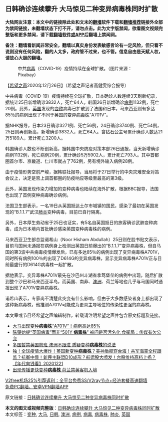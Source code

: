  <h2>日韩确诊连续攀升 大马惊见二种变异病毒株同时扩散</h2> <p class="notice"><b>大陆网友注意：本文中的链接除此处和文末的<a href="https://github.com/bannedbook/fanqiang" >翻墙</a>软件下载和<a href="https://github.com/killgcd/justmysocks/blob/master/README.md">翻墙推荐</a>链接外全部为禁网链接，未翻墙状态下打不开，请勿点击。此为文字版禁闻，欲看图文视频完整版和更多禁闻，请下载<a href="https://github.com/bannedbook/fanqiang">翻墙软件或APP</a>后翻墙上禁闻网。</p><p>备注：翻墙看新闻非常安全，翻墙以真实身份发表敏感言论有一定风险，但只看不说则没有任何风险，翻的人太多，政府管不过来，也不管。信息自由是天赋人权，请放心大胆的翻墙。</b></p>  <div class="entry"> <figure><figcaption>中共<a href="https://www.bannedbook.org/bnews/tag/%e7%97%85%e6%af%92/" class="st_tag internal_tag" rel="tag" title="标签 病毒 下的日志">病毒</a>（COVID-19）疫情持续在全球扩散。（图片来源：Pixabay）</figcaption></figure> <p>【<span class='wp_keywordlink_affiliate'><a href="https://www.soundofhope.org" title="希望之声" target="_blank">希望之声</a></span>2020年12月26日】（希望之声记者高健雯综合报导）</p> <p>中共病毒（COVID-19）疫情持续在全球扩散，日本确诊人数连续3天刷新纪录，据统计25日新增确诊3832人，死亡64人。韩国26日新增确诊<a href="https://www.bannedbook.org/bnews/tag/%E7%97%85%E4%BE%8B/" class="st_tag internal_tag" rel="tag" title="标签 病例 下的日志">病例</a>1132例，死亡20例。此外，<a href="https://www.bannedbook.org/bnews/tag/%e8%8b%b1%e5%9b%bd/" class="st_tag internal_tag" rel="tag" title="标签 英国 下的日志">英国</a>发现的<a href="https://www.bannedbook.org/bnews/tag/%E5%8F%98%E7%A7%8D/" class="st_tag internal_tag" rel="tag" title="标签 变种 下的日志">变种</a>病毒已扩散到了法国和日本，马来西亚则有多达85％的病例出现了不同于英国的变异<a href="https://www.bannedbook.org/bnews/tag/%E7%97%85%E6%AF%92%E6%A0%AA/" class="st_tag internal_tag" rel="tag" title="标签 病毒株 下的日志">病毒株</a>“A701V”。</p> <p>据NHK报导，日本23日确诊3271例、死亡56例，24日确诊3740例、死亡54例，25日则再创新高，新增确诊3832人，死亡64人。含钻石公主号累计确诊人数达21万5189人，累计死亡3200人。</p> <p>韩国确诊人数也不断创新高，据韩国中央防疫对策本部26日通报，当天新增确诊病例1132例，死亡病例20例，累计确诊5万5902人，累计死亡793人。其中首都圈首尔市、京畿道、仁川市就占了762例，另有境外输入病例28例。</p>  <p>由于疫情形势空前严峻，据韩联社报导，当局将于27日举行的中央灾难安全对策会议上，决定是否上调首都圈的防疫响应等级至最高的第3级。</p> <p>此外，英国发现传染力增加的变种病毒也陆续在海外扩散，根据BBC报导，法国也出现了首例变种病毒确诊病例。</p> <p>法国卫生部表示，一名19日从英国抵达土尔市城镇的国民，感染了最初在英国发现的“B.1.1.7”武汉<a href="https://www.bannedbook.org/bnews/tag/%e8%82%ba%e7%82%8e/" class="st_tag internal_tag" rel="tag" title="标签 肺炎 下的日志">肺炎</a>变种病毒，目前已自行隔离。</p> <p>另外，日本厚生劳动省于25日也证实，有5名自英国抵日的旅客确诊武肺变种病毒，成为日本境内首批确诊感染英国变种病毒株的病例。</p>  <p>马来西亚卫生部总监诺希山（Noor Hisham Abdullah）25日则在脸书贴文表示，目前马国尚未通报在病例身上检测出英国日前爆出的“B.1.1.7”变异病毒株，但自马国的第3波中共病毒疫情爆发后，已有多达85％的病例出现了变异病毒株A701V，同时所有病例100％的出现了D614G的变异病毒株，显示变异病毒株A701V正与目前最盛行的D614G病毒株一起扩散。</p> <p>据他表示，变异毒株A701V最先在沙巴州斗湖省拿笃堡垒的病例中出现，随后扩散到整个沙巴和马来西亚半岛，而英国、南非、<a href="https://www.bannedbook.org/bnews/tag/%e6%be%b3%e6%b4%b2/" class="st_tag internal_tag" rel="tag" title="标签 澳洲 下的日志">澳洲</a>、荷兰等地也几乎与马国同时通报出现了A701V变异病毒株。</p> <p>诺希山表示，专家尚不清楚此突变有什么影响，但由于大多数感染者身上都出现了这种新病毒株，他推测A701V可能成为更具主导地位的传染性更强的病毒株。</p> <p>本文章或节目经希望之声编辑制作，转载请注明希望之声并包含原文标题及链接。</p>  <ul class='op-related-articles' title='相关阅读'> <li><a href='https://www.bannedbook.org/bnews/worldnews/20201226/1455072.html' target='_blank'>大马出现变种<b>病毒株</b>“A701V”！病例高达85%</a></li> <li><a href='https://www.bannedbook.org/bnews/comments/20201223/1453124.html' target='_blank'>陈肇始提“英国病毒”而非“501Y <b>病毒株</b>” 被问是否污名化 食衞局：传媒有欠公允</a></li> <li><a href='https://www.bannedbook.org/bnews/topimagenews/20201222/1452456.html' target='_blank'>多国暂禁英国航班 澳洲不跟进 质疑变种<b>病毒株</b>的说法</a></li> <li><a href='https://www.bannedbook.org/bnews/taiwannews/20201221/1452305.html' target='_blank'>独！全球疫情大爆炸！英国新变种<b>病毒株</b>？美神盾舰穿台海！共军海空全程跟监？抗衡中俄！新民主联盟D10成形？航运股大喷发！台股维持高档上扬？【年代向钱看】20201221</a></li> <li><a href='https://www.bannedbook.org/bnews/worldnews/20201221/1451851.html' target='_blank'>出现传播更快变种<b>病毒株</b> 荷兰禁英客机入境</a></li> </ul> <p class="texttj"> <a href="https://github.com/bannedbook/fanqiang/wiki/V2ray%E6%9C%BA%E5%9C%BA" target="_blank">V2free机场25%引荐返利：全平台免费SS/V2ray节点+经济套餐高速翻墙</a><br/> <a href="https://github.com/bannedbook/fanqiang/wiki/%E7%A6%81%E9%97%BB%E7%BD%91%E5%AE%89%E5%8D%93%E7%BF%BB%E5%A2%99%E6%96%B0%E9%97%BBAPP" target="_blank">免费PC翻墙、安卓VPN翻墙APP</a></p><p>原文链接：<a class="src_link"  href="https://www.soundofhope.org/post/457399" target="_blank">日韩确诊连续攀升 大马惊见二种变异病毒株同时扩散</a></p><a name='sharetosocial'></a>       <div><b>本文的图文或视频完整版</b>：<a href='https://www.bannedbook.org/bnews/comments/20201226/1455452.html'>日韩确诊连续攀升 大马惊见二种变异病毒株同时扩散</a></div>  </div><!--END ENTRY--> <div class="postfooter"> <div>本文标签：<a href="https://www.bannedbook.org/bnews/tag/%E5%8F%98%E7%A7%8D/" rel="tag">变种</a>, <a href="https://www.bannedbook.org/bnews/tag/%e5%a4%a7%e9%a9%ac/" rel="tag">大马</a>, <a href="https://www.bannedbook.org/bnews/tag/%E6%97%A5%E9%9F%A9/" rel="tag">日韩</a>, <a href="https://www.bannedbook.org/bnews/tag/%e6%be%b3%e6%b4%b2/" rel="tag">澳洲</a>, <a href="https://www.bannedbook.org/bnews/tag/%E7%97%85%E4%BE%8B/" rel="tag">病例</a>, <a href="https://www.bannedbook.org/bnews/tag/%e7%97%85%e6%af%92/" rel="tag">病毒</a>, <a href="https://www.bannedbook.org/bnews/tag/%E7%97%85%E6%AF%92%E6%A0%AA/" rel="tag">病毒株</a>, <a href="https://www.bannedbook.org/bnews/tag/%e8%82%ba%e7%82%8e/" rel="tag">肺炎</a>, <a href="https://www.bannedbook.org/bnews/tag/%e8%8b%b1%e5%9b%bd/" rel="tag">英国</a></div>  </div><!--END POSTFOOTER--> 